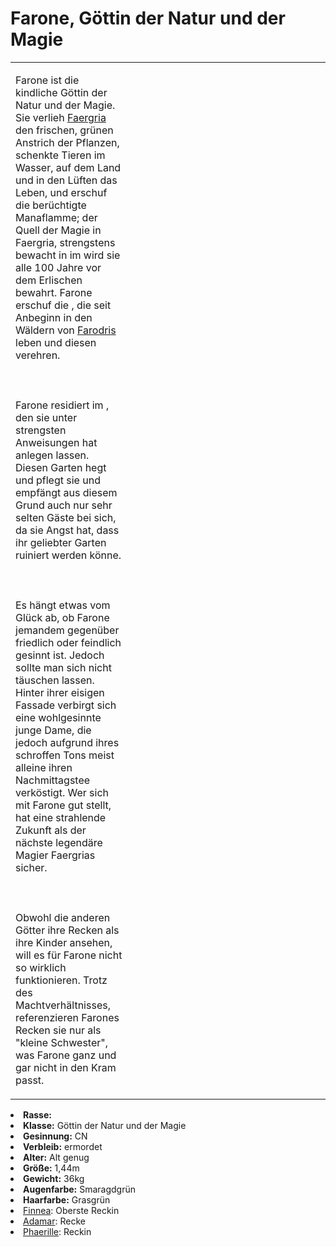 # Farone, Göttin der Natur und der Magie

<primary-label ref="npc"/>

<secondary-label ref="animus"/>

<secondary-label ref="magic"/>

<table>
<tr><td>
<p>
Farone ist die kindliche Göttin der Natur und der Magie. Sie verlieh <a href="Faergria.md">Faergria</a> den frischen, 
grünen Anstrich der Pflanzen, schenkte Tieren im Wasser, auf dem Land und in den Lüften das Leben, und erschuf die
berüchtigte Manaflamme; der Quell der Magie in Faergria, strengstens bewacht in
<a href="Thicket-of-Truth.md" anchor="yerenas"></a> im <a href="Thicket-of-Truth.md" anchor="tempel-der-manaflamme"></a>
wird sie alle 100 Jahre vor dem Erlischen bewahrt. Farone erschuf die <a href="Folks.md" anchor="elfen"></a>, die seit
Anbeginn in den Wäldern von <a href="Farodris.md">Farodris</a> leben und diesen verehren.
<br></br><br></br>
Farone residiert im <a href="GardenOfMagic.md"></a>, den sie unter strengsten Anweisungen hat anlegen lassen. Diesen
Garten hegt und pflegt sie und empfängt aus diesem Grund auch nur sehr selten Gäste bei sich, da sie Angst hat, dass
ihr geliebter Garten ruiniert werden könne. 
<br></br><br></br>
Es hängt etwas vom Glück ab, ob Farone jemandem gegenüber friedlich oder feindlich gesinnt ist. Jedoch sollte man sich
nicht täuschen lassen. Hinter ihrer eisigen Fassade verbirgt sich eine wohlgesinnte junge Dame, die jedoch aufgrund
ihres schroffen Tons meist alleine ihren Nachmittagstee verköstigt. Wer sich mit Farone gut stellt, hat eine strahlende
Zukunft als der nächste legendäre Magier Faergrias sicher.
<br></br><br></br>
Obwohl die anderen Götter ihre Recken als ihre Kinder ansehen, will es für Farone nicht so wirklich funktionieren.
Trotz des Machtverhältnisses, referenzieren Farones Recken sie nur als "kleine Schwester", was Farone ganz und gar
nicht in den Kram passt.
</p>

</td><td width="300">
<!-- Edit here -->
<img src="farone.png" alt="" />
</td></tr>
</table>

<procedure title="Allgemeine Informationen">
<list columns="2">
<li><b>Rasse:</b> <a href="Folks.md" anchor="g-tter"></a></li>
<li><b>Klasse:</b> Göttin der Natur und der Magie</li>
<li><b>Gesinnung:</b> CN</li>
<li><b>Verbleib:</b> ermordet</li>
</list>
</procedure>

<procedure title="Aussehen">
<list columns="3">
<li><b>Alter:</b> Alt genug</li>
<li><b>Größe:</b> 1,44m</li>
<li><b>Gewicht:</b> 36kg</li>
<li><b>Augenfarbe:</b> Smaragdgrün</li>
<li><b>Haarfarbe:</b> Grasgrün</li>
</list>
</procedure>

<procedure title="Beziehungen">
<list columns="2">
<li><a href="Finnea.md">Finnea</a>: Oberste Reckin</li>
<li><a href="Adamar.md">Adamar</a>: Recke</li>
<li><a href="Phaerille.md">Phaerille</a>: Reckin</li>
</list>
</procedure>

<!--
## Notizen

- **Ziele:** 
- **Geheimnisse:** 
-->
